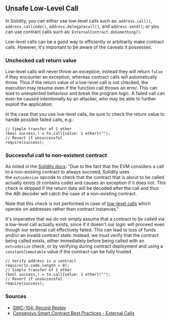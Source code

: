 ## Unsafe Low-Level Call

In Solidity, you can either use low-level calls such as: `address.call()`, `address.callcode()`, `address.delegatecall()`, and `address.send()`; or you can use contract calls such as: `ExternalContract.doSomething()`.

Low-level calls can be a good way to efficiently or arbitrarily make contract calls. However, it's important to be aware of the caveats it possesses. 

### Unchecked call return value

Low-level calls will never throw an exception, instead they will return `false` if they encounter an exception, whereas contract calls will automatically throw. Thus if the return value of a low-level call is not checked, the execution may resume even if the function call throws an error. This can lead to unexpected behaviour and break the program logic. A failed call can even be caused intentionally by an attacker, who may be able to further exploit the application.

In the case that you use low-level calls, be sure to check the return value to handle possible failed calls, e.g.:

```solidity
// Simple transfer of 1 ether
(bool success,) = to.call{value: 1 ether}("");
// Revert if unsuccessful
require(success);
```

### Successful call to non-existent contract

As noted in the [Solidity docs](https://docs.soliditylang.org/en/v0.8.15/control-structures.html?highlight=low%20level%20calls#external-function-calls): "Due to the fact that the EVM considers a call to a non-existing contract to always succeed, Solidity uses the `extcodesize` opcode to check that the contract that is about to be called actually exists (it contains code) and causes an exception if it does not. This check is skipped if the return data will be decoded after the call and thus the ABI decoder will catch the case of a non-existing contract.

Note that this check is not performed in case of [low-level calls](https://docs.soliditylang.org/en/v0.8.15/units-and-global-variables.html#address-related) which operate on addresses rather than contract instances."

It's imperative that we do not simply assume that a contract to be called via a low-level call actually exists, since if it doesn't our logic will proceed even though our external call effectively failed. This can lead to loss of funds and/or an invalid contract state. Instead, we must verify that the contract being called exists, either immediately before being called with an `extcodesize` check, or by verifying during contract deployment and using a `constant`/`immutable` value if the contract can be fully trusted.

```solidity
// Verify address is a contract
require(to.code.length > 0);
// Simple transfer of 1 ether
(bool success,) = to.call{value: 1 ether}("");
// Revert if unsuccessful
require(success);
```


### Sources

- [SWC-104: Record Replay](https://swcregistry.io/docs/SWC-104)
- [Consensys Smart Contract Best Practices - External Calls](https://consensys.github.io/smart-contract-best-practices/development-recommendations/general/external-calls/)
